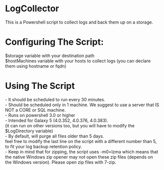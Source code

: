 # LogCollector
This is a Powershell script to collect logs and back them up on a storage.  
<h1>Configuring The Script:  </h1>
$storage variable with your destination path<br />
$hostMachines variable with your hosts to collect logs (you can declare them using hostname or fqdn)<br />
<h1>Using The Script  </h1>
- It should be scheduled to run every 30 minutes.<br />
- Should be scheduled only in 1 machine. We suggest to use a server that IS NOT a CORE or SQL machine.<br />
- Runs on powershell 3.0 or higher<br />
- Intended for Galaxy 5 (4.0.352, 4.0.376, 4.0.383).<br />
(it can run on other versions too, but you will have to modify the $LogDirectory variable)<br />
- By default, will purge all files older than 5 days.<br />
feel free to modify the last line on the script with a different number than 5, to fit your log backup retention policy.<br />
- Keep in mind that for zipping, the script uses -m0=lzma which means that the native Windows zip opener may not open these zip files (depends on the Windows version). Please open zip files with 7-zip.<br />
